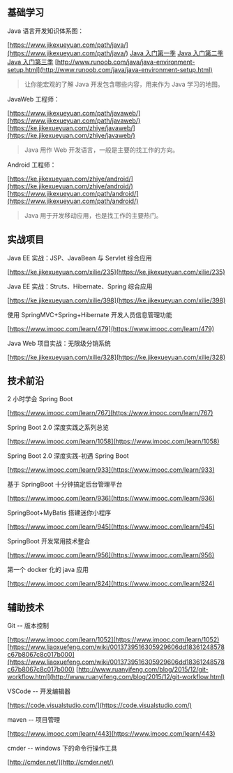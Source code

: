 ## 基础学习

Java 语言开发知识体系图：

[https://www.jikexueyuan.com/path/java/](https://www.jikexueyuan.com/path/java/)
[Java 入门第一季](https://www.imooc.com/learn/85)
[Java 入门第二季](https://www.imooc.com/learn/124)
[Java 入门第三季](https://www.imooc.com/learn/110)
[http://www.runoob.com/java/java-environment-setup.html](http://www.runoob.com/java/java-environment-setup.html)

> 让你能宏观的了解 Java 开发包含哪些内容，用来作为 Java 学习的地图。

JavaWeb 工程师：

[https://www.jikexueyuan.com/path/javaweb/](https://www.jikexueyuan.com/path/javaweb/)
[https://ke.jikexueyuan.com/zhiye/javaweb/](https://ke.jikexueyuan.com/zhiye/javaweb/)

> Java 用作 Web 开发语言，一般是主要的找工作的方向。

Android 工程师：

[https://ke.jikexueyuan.com/zhiye/android/](https://ke.jikexueyuan.com/zhiye/android/)
[https://www.jikexueyuan.com/path/android/](https://www.jikexueyuan.com/path/android/)

> Java 用于开发移动应用，也是找工作的主要热门。

## 实战项目

Java EE 实战：JSP、JavaBean 与 Servlet 综合应用

[https://ke.jikexueyuan.com/xilie/235](https://ke.jikexueyuan.com/xilie/235)

Java EE 实战：Struts、Hibernate、Spring 综合应用

[https://ke.jikexueyuan.com/xilie/398](https://ke.jikexueyuan.com/xilie/398)

使用 SpringMVC+Spring+Hibernate 开发人员信息管理功能

[https://www.imooc.com/learn/479](https://www.imooc.com/learn/479)

Java Web 项目实战：无限级分销系统

[https://ke.jikexueyuan.com/xilie/328](https://ke.jikexueyuan.com/xilie/328)

## 技术前沿

2 小时学会 Spring Boot

[https://www.imooc.com/learn/767](https://www.imooc.com/learn/767)

Spring Boot 2.0 深度实践之系列总览

[https://www.imooc.com/learn/1058](https://www.imooc.com/learn/1058)

Spring Boot 2.0 深度实践-初遇 Spring Boot

[https://www.imooc.com/learn/933](https://www.imooc.com/learn/933)

基于 SpringBoot 十分钟搞定后台管理平台

[https://www.imooc.com/learn/936](https://www.imooc.com/learn/936)

SpringBoot+MyBatis 搭建迷你小程序

[https://www.imooc.com/learn/945](https://www.imooc.com/learn/945)

SpringBoot 开发常用技术整合

[https://www.imooc.com/learn/956](https://www.imooc.com/learn/956)

第一个 docker 化的 java 应用

[https://www.imooc.com/learn/824](https://www.imooc.com/learn/824)

## 辅助技术

Git -- 版本控制

[https://www.imooc.com/learn/1052](https://www.imooc.com/learn/1052)
[https://www.liaoxuefeng.com/wiki/0013739516305929606dd18361248578c67b8067c8c017b000](https://www.liaoxuefeng.com/wiki/0013739516305929606dd18361248578c67b8067c8c017b000)
[http://www.ruanyifeng.com/blog/2015/12/git-workflow.html](http://www.ruanyifeng.com/blog/2015/12/git-workflow.html)

VSCode -- 开发编辑器

[https://code.visualstudio.com/](https://code.visualstudio.com/)

maven -- 项目管理

[https://www.imooc.com/learn/443](https://www.imooc.com/learn/443)

cmder -- windows 下的命令行操作工具

[http://cmder.net/](http://cmder.net/)
